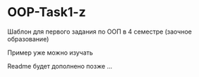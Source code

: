 # OOP-Task1-z
Шаблон для первого задания по ООП в 4 семестре (заочное образование) 

Пример уже можно изучать

Readme будет дополнено позже ...
